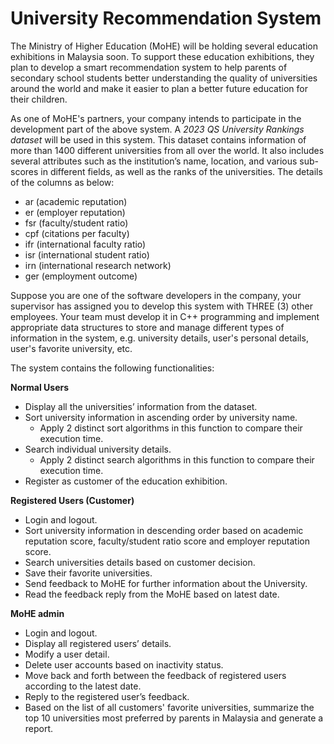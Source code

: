# University Recommendation System
The Ministry of Higher Education (MoHE) will be holding several education exhibitions in 
Malaysia soon. To support these education exhibitions, they plan to develop a smart 
recommendation system to help parents of secondary school students better understanding the 
quality of universities around the world and make it easier to plan a better future education for 
their children. 

As one of MoHE's partners, your company intends to participate in the development part of the 
above system. A *2023 QS University Rankings dataset* will be used in this system. This dataset 
contains information of more than 1400 different universities from all over the world. It also 
includes several attributes such as the institution’s name, location, and various sub-scores in 
different fields, as well as the ranks of the universities. The details of the columns as below: 
- ar (academic reputation)
- er (employer reputation)
- fsr (faculty/student ratio) 
- cpf (citations per faculty) 
- ifr (international faculty ratio) 
- isr (international student ratio) 
- irn (international research network) 
- ger (employment outcome) 

Suppose you are one of the software developers in the company, your supervisor has assigned 
you to develop this system with THREE (3) other employees. Your team must develop it in 
C++ programming and implement appropriate data structures to store and manage different 
types of information in the system, e.g. university details, user's personal details, user's favorite 
university, etc. 

The system contains the following functionalities: 

**Normal Users**
- Display all the universities’ information from the dataset. 
- Sort university information in ascending order by university name.
  - Apply 2 distinct sort algorithms in this function to compare their execution time. 
- Search individual university details.  
  - Apply 2 distinct search algorithms in this function to compare their execution time. 
- Register as customer of the education exhibition.


**Registered Users (Customer)**
- Login and logout. 
- Sort university information in descending order based on academic reputation score, 
faculty/student ratio score and employer reputation score. 
- Search universities details based on customer decision. 
- Save their favorite universities. 
- Send feedback to MoHE for further information about the University. 
- Read the feedback reply from the MoHE based on latest date.


**MoHE admin**
- Login and logout. 
- Display all registered users’ details. 
- Modify a user detail. 
- Delete user accounts based on inactivity status. 
- Move back and forth between the feedback of registered users according to the latest 
date. 
- Reply to the registered user’s feedback. 
- Based on the list of all customers' favorite universities, summarize the top 10 
universities most preferred by parents in Malaysia and generate a report. 
